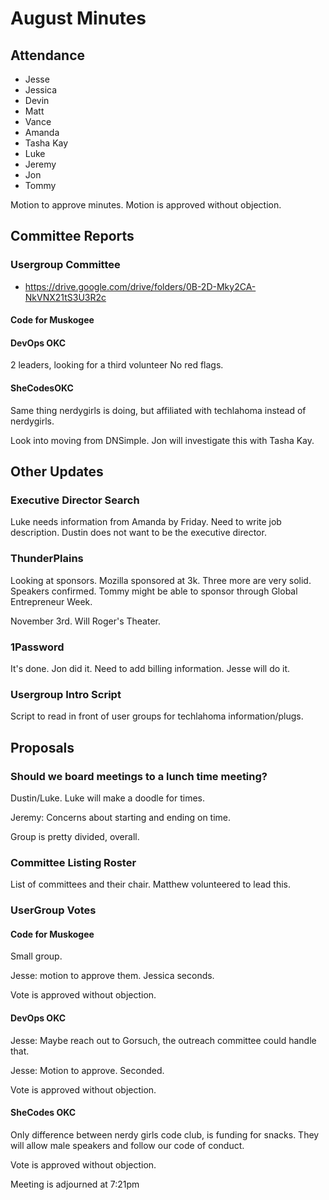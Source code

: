 # August Minutes

## Attendance
* Jesse
* Jessica
* Devin
* Matt
* Vance
* Amanda
* Tasha Kay
* Luke
* Jeremy
* Jon
* Tommy

Motion to approve minutes. Motion is approved without objection.

## Committee Reports

### Usergroup Committee
* https://drive.google.com/drive/folders/0B-2D-Mky2CA-NkVNX21tS3U3R2c

#### Code for Muskogee

#### DevOps OKC
2 leaders, looking for a third volunteer
No red flags.

#### SheCodesOKC
Same thing nerdygirls is doing, but affiliated with techlahoma instead of nerdygirls.


Look into moving from DNSimple. Jon will investigate this with Tasha Kay.

## Other Updates

### Executive Director Search
Luke needs information from Amanda by Friday. Need to write job description. Dustin does not want to be the executive director.

### ThunderPlains
Looking at sponsors. Mozilla sponsored at 3k. Three more are very solid. Speakers confirmed. Tommy might be able to sponsor through Global Entrepreneur Week. 

November 3rd. Will Roger's Theater.

### 1Password

It's done. Jon did it. Need to add billing information. Jesse will do it.

### Usergroup Intro Script

Script to read in front of user groups for techlahoma information/plugs.

## Proposals

### Should we board meetings to a lunch time meeting?

Dustin/Luke. Luke will make a doodle for times.

Jeremy: Concerns about starting and ending on time.

Group is pretty divided, overall.

### Committee Listing Roster

List of committees and their chair. Matthew volunteered to lead this.

### UserGroup Votes

#### Code for Muskogee
Small group. 

Jesse: motion to approve them. Jessica seconds.

Vote is approved without objection.

#### DevOps OKC

Jesse: Maybe reach out to Gorsuch, the outreach committee could handle that.

Jesse: Motion to approve. Seconded.

Vote is approved without objection.

#### SheCodes OKC

Only difference between nerdy girls code club, is funding for snacks. They will allow male speakers and follow our code of conduct.

Vote is approved without objection.


Meeting is adjourned at 7:21pm
